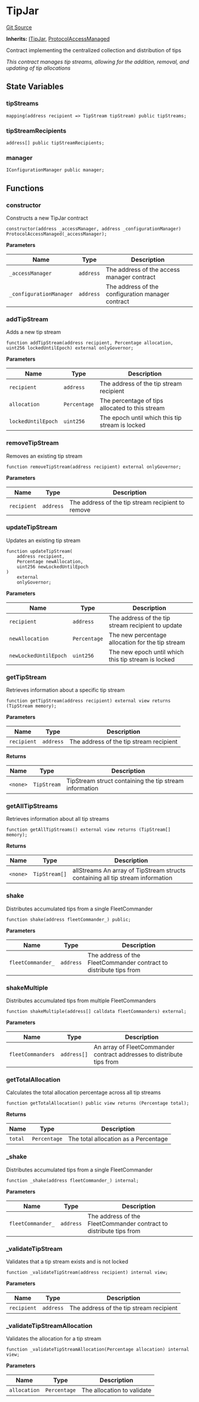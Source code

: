 # TipJar
[Git Source](https://github.com/OasisDEX/summer-earn-protocol/blob/02b633fc64591288020c32f3fcb6421ab62209d5/src/contracts/TipJar.sol)

**Inherits:**
[ITipJar](/src/interfaces/ITipJar.sol/interface.ITipJar.md), [ProtocolAccessManaged](/src/contracts/ProtocolAccessManaged.sol/contract.ProtocolAccessManaged.md)

Contract implementing the centralized collection and distribution of tips

*This contract manages tip streams, allowing for the addition, removal, and updating of tip allocations*


## State Variables
### tipStreams

```solidity
mapping(address recipient => TipStream tipStream) public tipStreams;
```


### tipStreamRecipients

```solidity
address[] public tipStreamRecipients;
```


### manager

```solidity
IConfigurationManager public manager;
```


## Functions
### constructor

Constructs a new TipJar contract


```solidity
constructor(address _accessManager, address _configurationManager) ProtocolAccessManaged(_accessManager);
```
**Parameters**

|Name|Type|Description|
|----|----|-----------|
|`_accessManager`|`address`|The address of the access manager contract|
|`_configurationManager`|`address`|The address of the configuration manager contract|


### addTipStream

Adds a new tip stream


```solidity
function addTipStream(address recipient, Percentage allocation, uint256 lockedUntilEpoch) external onlyGovernor;
```
**Parameters**

|Name|Type|Description|
|----|----|-----------|
|`recipient`|`address`|The address of the tip stream recipient|
|`allocation`|`Percentage`|The percentage of tips allocated to this stream|
|`lockedUntilEpoch`|`uint256`|The epoch until which this tip stream is locked|


### removeTipStream

Removes an existing tip stream


```solidity
function removeTipStream(address recipient) external onlyGovernor;
```
**Parameters**

|Name|Type|Description|
|----|----|-----------|
|`recipient`|`address`|The address of the tip stream recipient to remove|


### updateTipStream

Updates an existing tip stream


```solidity
function updateTipStream(
    address recipient,
    Percentage newAllocation,
    uint256 newLockedUntilEpoch
)
    external
    onlyGovernor;
```
**Parameters**

|Name|Type|Description|
|----|----|-----------|
|`recipient`|`address`|The address of the tip stream recipient to update|
|`newAllocation`|`Percentage`|The new percentage allocation for the tip stream|
|`newLockedUntilEpoch`|`uint256`|The new epoch until which this tip stream is locked|


### getTipStream

Retrieves information about a specific tip stream


```solidity
function getTipStream(address recipient) external view returns (TipStream memory);
```
**Parameters**

|Name|Type|Description|
|----|----|-----------|
|`recipient`|`address`|The address of the tip stream recipient|

**Returns**

|Name|Type|Description|
|----|----|-----------|
|`<none>`|`TipStream`|TipStream struct containing the tip stream information|


### getAllTipStreams

Retrieves information about all tip streams


```solidity
function getAllTipStreams() external view returns (TipStream[] memory);
```
**Returns**

|Name|Type|Description|
|----|----|-----------|
|`<none>`|`TipStream[]`|allStreams An array of TipStream structs containing all tip stream information|


### shake

Distributes accumulated tips from a single FleetCommander


```solidity
function shake(address fleetCommander_) public;
```
**Parameters**

|Name|Type|Description|
|----|----|-----------|
|`fleetCommander_`|`address`|The address of the FleetCommander contract to distribute tips from|


### shakeMultiple

Distributes accumulated tips from multiple FleetCommanders


```solidity
function shakeMultiple(address[] calldata fleetCommanders) external;
```
**Parameters**

|Name|Type|Description|
|----|----|-----------|
|`fleetCommanders`|`address[]`|An array of FleetCommander contract addresses to distribute tips from|


### getTotalAllocation

Calculates the total allocation percentage across all tip streams


```solidity
function getTotalAllocation() public view returns (Percentage total);
```
**Returns**

|Name|Type|Description|
|----|----|-----------|
|`total`|`Percentage`|The total allocation as a Percentage|


### _shake

Distributes accumulated tips from a single FleetCommander


```solidity
function _shake(address fleetCommander_) internal;
```
**Parameters**

|Name|Type|Description|
|----|----|-----------|
|`fleetCommander_`|`address`|The address of the FleetCommander contract to distribute tips from|


### _validateTipStream

Validates that a tip stream exists and is not locked


```solidity
function _validateTipStream(address recipient) internal view;
```
**Parameters**

|Name|Type|Description|
|----|----|-----------|
|`recipient`|`address`|The address of the tip stream recipient|


### _validateTipStreamAllocation

Validates the allocation for a tip stream


```solidity
function _validateTipStreamAllocation(Percentage allocation) internal view;
```
**Parameters**

|Name|Type|Description|
|----|----|-----------|
|`allocation`|`Percentage`|The allocation to validate|


